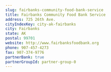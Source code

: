 ```yaml
---
slug: fairbanks-community-food-bank-service
title: Fairbanks Community Food Bank Service
address: 725 26th Ave.
cityIndexKey: city-ak-fairbanks
city: Fairbanks
state: AK
postal: 99701
website: http://www.fairbanksfoodbank.org
phone: 907-457-4273
fax: 907-374-9776
partnerBank: true
partnerGroupId: partner-group-0
---
```


